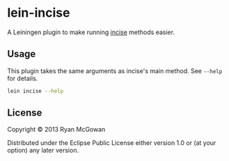 # lein-incise

A Leiningen plugin to make running [incise][] methods easier.

## Usage

This plugin takes the same arguments as incise's main method. See `--help` for
details.

```bash
lein incise --help
```

## License

Copyright © 2013 Ryan McGowan

Distributed under the Eclipse Public License either version 1.0 or (at your
option) any later version.

[incise]: http://www.ryanmcg.com/incise/
